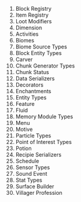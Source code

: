 1. Block Registry
2. Item Registry
3. Loot Modifiers
4. Dimension
5. Activities
6. Biomes
7. Biome Source Types
8. Block Entity Types
9. Carver
10. Chunk Generator Types
11. Chunk Status
12. Data Serializers
13. Decorators
14. Enchantments
15. Entity Types
16. Feature
17. Fluid
18. Memory Module Types
19. Menu
20. Motive
21. Particle Types
22. Point of Interest Types
23. Potion
24. Recipie Serializers
25. Schedule
26. Sensor Types
27. Sound Event
28. Stat Types
29. Surface Builder
30. Villager Profession